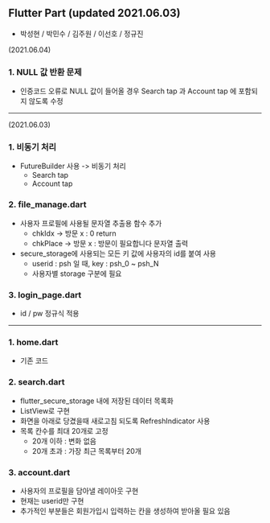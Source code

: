 ## Flutter Part (updated 2021.06.03)

- 박성현 / 박민수 / 김주원 / 이선호 / 정규진

(2021.06.04)
### 1. NULL 값 반환 문제

- 인증코드 오류로 NULL 값이 들어올 경우 Search tap 과 Account tap 에 포함되지 않도록 수정

---------------------------------

(2021.06.03)
### 1. 비동기 처리

- FutureBuilder 사용 -> 비동기 처리
  	- Search tap
  	- Account tap

### 2. file_manage.dart

- 사용자 프로필에 사용될 문자열 추출용 함수 추가
  - chkIdx	-> 방문 x : 0 return
  - chkPlace -> 방문 x : 방문이 필요합니다 문자열 출력
- secure_storage에 사용되는 모든 키 값에 사용자의 id를 붙여 사용
  - userid : psh 일 때, key : psh_0 ~ psh_N
  - 사용자별 storage 구분에 필요

### 3. login_page.dart

- id / pw 정규식 적용

---------------------------------

### 1. home.dart

- 기존 코드

### 2. search.dart

- flutter_secure_storage 내에 저장된 데이터 목록화
- ListView로 구현
- 화면을 아래로 당겼을때 새로고침 되도록 RefreshIndicator 사용
- 목록 칸수를 최대 20개로 고정
  - 20개 이하 : 변화 없음
  - 20개 초과 : 가장 최근 목록부터 20개

### 3. account.dart

- 사용자의 프로필을 담아낼 레이아웃 구현
- 현재는 userid만 구현
- 추가적인 부분들은 회원가입시 입력하는 칸을 생성하여 받아올 필요 있음


